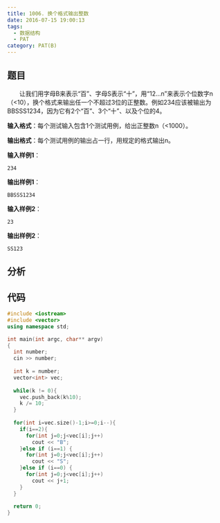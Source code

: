 ```yaml
---
title: 1006. 换个格式输出整数
date: 2016-07-15 19:00:13
tags: 
  - 数据结构
  - PAT
category: PAT(B)
---
```


题目
---
&emsp;&emsp;让我们用字母B来表示“百”、字母S表示“十”，用“12...n”来表示个位数字n（<10），换个格式来输出任一个不超过3位的正整数。例如234应该被输出为BBSSS1234，因为它有2个“百”、3个“十”、以及个位的4。
<!-- more -->
**输入格式**：每个测试输入包含1个测试用例，给出正整数n（<1000）。

**输出格式**：每个测试用例的输出占一行，用规定的格式输出n。

**输入样例1**：

	234
**输出样例1**：

	BBSSS1234
**输入样例2**：

	23
**输出样例2**：

	SS123


分析
---

代码
---
```C++
#include <iostream>
#include <vector>
using namespace std;

int main(int argc, char** argv) 
{
  int number;
  cin >> number;
  
  int k = number;
  vector<int> vec;
  
  while(k != 0){
    vec.push_back(k%10);
    k /= 10;
  }
  
  for(int i=vec.size()-1;i>=0;i--){
    if(i==2){
      for(int j=0;j<vec[i];j++)
        cout << "B";
    }else if (i==1) {
      for(int j=0;j<vec[i];j++)
        cout << "S";
    }else if (i==0) {
      for(int j=0;j<vec[i];j++)
        cout << j+1; 
    }
  }
  
  return 0;
}
```